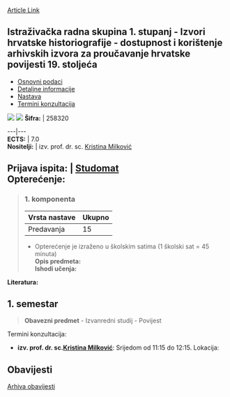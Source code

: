 [Article Link](https://www.fhs.hr/predmet/irs1sihhdkaizphp1s)

## Istraživačka radna skupina 1. stupanj - Izvori hrvatske historiografije - dostupnost i korištenje arhivskih izvora za proučavanje hrvatske povijesti 19. stoljeća
  * [Osnovni podaci](https://www.fhs.hr/predmet/irs1sihhdkaizphp1s#v1id-523764_914461_1_0 "Osnovni podaci")
  * [Detaljne informacije](https://www.fhs.hr/predmet/irs1sihhdkaizphp1s#v1id-523764_914461_1_1 "Detaljne informacije")
  * [Nastava](https://www.fhs.hr/predmet/irs1sihhdkaizphp1s#v1id-523764_914461_1_2 "Nastava")
  * [Termini konzultacija](https://www.fhs.hr/predmet/irs1sihhdkaizphp1s#v1id-523764_914461_1_3 "Termini konzultacija")


[![](https://www.fhs.hr/img/flags/gif/hr.gif)](https://www.fhs.hr/predmet/irs1sihhdkaizphp1s) [![](https://www.fhs.hr/img/flags/gif/gb.gif)](https://www.fhs.hr/en/course/rwg1lsochaauoasftsochit1c)
**Šifra:** |  258320  
  
---|---  
**ECTS:** |  7.0   
**Nositelji:** |  izv. prof. dr. sc. [Kristina Milković](https://www.fhs.hr/djelatnik/kristina.milkovic)   
  
**Prijava ispita:** |  [Studomat](http://www.isvu.hr/studomat)  
**Opterećenje:**  
---  
> ### 1. komponenta
> | Vrsta nastave | Ukupno  
> ---|---  
> Predavanja | 15  
> * Opterećenje je izraženo u školskim satima (1 školski sat = 45 minuta)   
**Opis predmeta:**  
> **Ishodi učenja:**  

  
**Literatura:**  

  
**1. semestar**  
---  
> **Obavezni predmet** - Izvanredni studij - Povijest  
>   
Termini konzultacija: 
  * **izv. prof. dr. sc.[Kristina Milković](https://www.fhs.hr/djelatnik/kristina.milkovic)**: 
Srijedom od 11:15 do 12:15.
Lokacija: 


## Obavijesti
[Arhiva obavijesti](https://www.fhs.hr/predmet/irs1sihhdkaizphp1s?@=21le2#news_123167 "Arhiva obavijesti")
